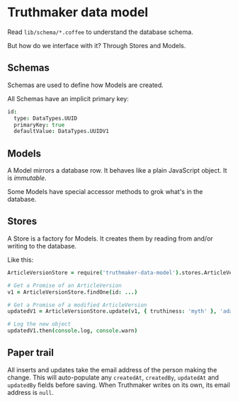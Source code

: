Truthmaker data model
=====================

Read `lib/schema/*.coffee` to understand the database schema.

But how do we interface with it? Through Stores and Models.

Schemas
-------

Schemas are used to define how Models are created.

All Schemas have an implicit primary key:

```coffeescript
id:
  type: DataTypes.UUID
  primaryKey: true
  defaultValue: DataTypes.UUIDV1
```

Models
------

A Model mirrors a database row. It behaves like a plain JavaScript object. It
is _immutable_.

Some Models have special accessor methods to grok what's in the database.

Stores
------

A Store is a factory for Models. It creates them by reading from and/or writing
to the database.

Like this:

```coffeescript
ArticleVersionStore = require('truthmaker-data-model').stores.ArticleVersionStore

# Get a Promise of an ArticleVersion
v1 = ArticleVersionStore.findOne(id: ...)

# Get a Promise of a modified ArticleVersion
updatedV1 = ArticleVersionStore.update(v1, { truthiness: 'myth' }, 'adam@adamhooper.com')

# Log the new object
updatedV1.then(console.log, console.warn)
```

Paper trail
-----------

All inserts and updates take the email address of the person making the change.
This will auto-populate any `createdAt`, `createdBy`, `updatedAt` and
`updatedBy` fields before saving. When Truthmaker writes on its own, its email
address is `null`.
